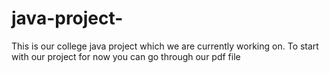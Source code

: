 # java-project-
This is our college java project which we are currently working on. To start with our project for now you can go through our pdf file
